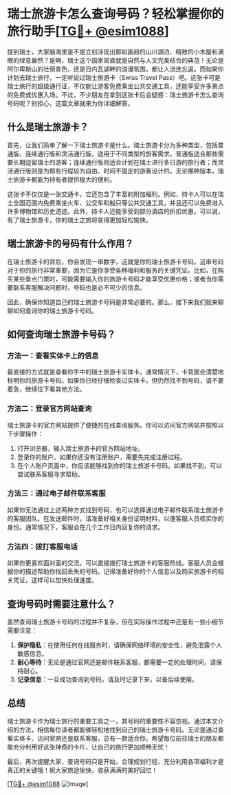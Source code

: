 # 瑞士旅游卡怎么查询号码？轻松掌握你的旅行助手[[TG💪+ @esim1088](https://t.me/s/esim1088)]

提到瑞士，大家脑海里是不是立刻浮现出那如画般的山川湖泊、精致的小木屋和满眼的绿意盎然？是啊，瑞士这个国家简直就是自然与人文完美结合的典范！无论是阿尔卑斯山的壮丽景色，还是日内瓦湖畔的浪漫氛围，都让人流连忘返。而如果你计划去瑞士旅行，一定听说过瑞士旅游卡（Swiss Travel Pass）吧。这张卡可是瑞士旅行的超级通行证，不仅能让游客免费乘坐公共交通工具，还能享受许多景点的免费或优惠入场。不过，不少朋友在拿到这张卡后会疑惑：瑞士旅游卡怎么查询号码呢？别担心，这篇文章就来为你详细解答。

## 什么是瑞士旅游卡？

首先，让我们简单了解一下瑞士旅游卡是什么。瑞士旅游卡分为多种类型，包括普通版、连续通行版和灵活通行版，适用于不同类型的旅客需求。普通版适合那些需要长期逗留瑞士的游客；连续通行版则适合计划在瑞士进行多日游的旅行者；而灵活通行版则是为那些行程较为自由、时间不固定的游客设计的。无论哪种版本，瑞士旅游卡都能为持有者提供极大的便利。

这张卡不仅仅是一张交通卡，它还包含了丰富的附加福利。例如，持卡人可以在瑞士全国范围内免费乘坐火车、公交车和船只等公共交通工具，并且还可以免费进入许多博物馆和历史遗迹。此外，持卡人还能享受到部分酒店的折扣优惠。可以说，有了瑞士旅游卡，你的瑞士之旅将变得更加轻松愉快。

## 瑞士旅游卡的号码有什么作用？

在瑞士旅游卡的背后，你会发现一串数字，这就是你的瑞士旅游卡号码。这串号码对于你的旅行非常重要，因为它是你享受各种福利和服务的关键凭证。比如，在购买某些景点门票时，可能需要输入你的旅游卡号码才能享受优惠价格；或者当你需要联系客服解决问题时，号码也是必不可少的信息。

因此，确保你知道自己的瑞士旅游卡号码是非常必要的。那么，接下来我们就来聊聊如何查询你的瑞士旅游卡号码。

## 如何查询瑞士旅游卡号码？

### 方法一：查看实体卡上的信息

最直接的方式就是查看你手中的瑞士旅游卡实体卡。通常情况下，卡背面会清楚地标明你的旅游卡号码。如果你已经仔细检查过实体卡，但仍然找不到号码，请不要着急，继续往下看其他方法。

### 方法二：登录官方网站查询

瑞士旅游卡的官方网站提供了便捷的在线查询服务。你可以访问官方网站并按照以下步骤操作：

1. 打开浏览器，输入瑞士旅游卡的官方网站地址。
2. 登录你的账户。如果你还没有注册账户，需要先完成注册过程。
3. 在个人账户页面中，你应该能够找到你的瑞士旅游卡号码。如果找不到，可以尝试联系客服寻求帮助。

### 方法三：通过电子邮件联系客服

如果你无法通过上述两种方式找到号码，也可以选择通过电子邮件联系瑞士旅游卡的客服团队。在发送邮件时，请准备好相关身份证明材料，以便客服人员核实你的身份。通常情况下，客服会在几个工作日内回复你的请求。

### 方法四：拨打客服电话

如果你更喜欢面对面的交流，可以直接拨打瑞士旅游卡的客服热线。客服人员会根据你的描述帮助你找回丢失的号码。记得准备好你的个人信息以及购买旅游卡的相关凭证，这样可以加快处理速度。

## 查询号码时需要注意什么？

虽然查询瑞士旅游卡号码的过程并不复杂，但在实际操作过程中还是有一些小细节需要注意：

1. **保护隐私**：在使用任何在线服务时，请确保网络环境的安全性，避免泄露个人敏感信息。
2. **耐心等待**：无论是通过官网还是邮件联系客服，都需要一定的处理时间，请保持耐心。
3. **记录信息**：一旦成功查询到号码，请及时记录下来，以备后续使用。

## 总结

瑞士旅游卡作为瑞士旅行的重要工具之一，其号码的重要性不容忽视。通过本文介绍的方法，相信每位读者都能够轻松地找到自己的瑞士旅游卡号码。无论是通过查看实体卡、访问官网还是联系客服，总有一款适合你。希望每位前往瑞士的朋友都能充分利用好这张神奇的卡片，让自己的旅行更加顺畅无忧！

最后，再次提醒大家，查询号码只是开始，合理规划行程、充分利用各项福利才是真正的关键哦！祝大家旅途愉快，收获满满的美好回忆！

[[TG💪+ @esim1088](https://t.me/s/esim1088) ![Image](https://i.postimg.cc/4NQfJmqS/Snipaste-2025-05-13-00-14-12.png)]